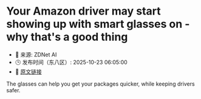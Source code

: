 # Your Amazon driver may start showing up with smart glasses on - why that's a good thing
- 📅 来源: ZDNet AI
- 🕒 发布时间（东八区）: 2025-10-23 06:05:00
- 🔗 [原文链接](https://www.zdnet.com/article/your-amazon-driver-may-start-showing-up-with-smart-glasses-on-why-thats-a-good-thing/)

The glasses can help you get your packages quicker, while keeping drivers safer.